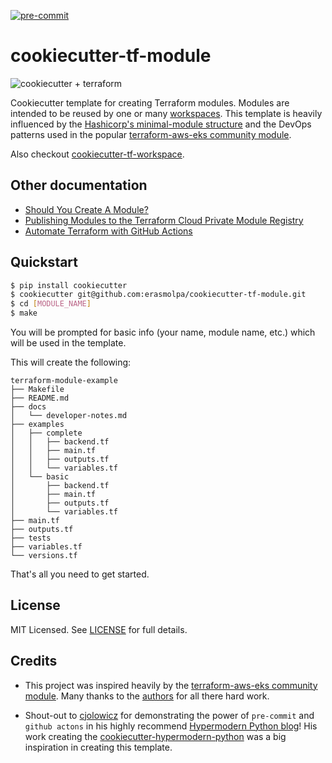 [![pre-commit](https://img.shields.io/badge/pre--commit-enabled-brightgreen?logo=pre-commit&logoColor=white)](https://github.com/pre-commit/pre-commit)

# cookiecutter-tf-module

![cookiecutter + terraform](https://app.lucidchart.com/publicSegments/view/cc4a32be-9ba9-4c64-863b-6646b2b6f10a/image.png)

Cookiecutter template for creating Terraform modules. Modules are intended to be reused by one or many [workspaces](https://www.terraform.io/docs/cloud/workspaces/index.html). This template is heavily influenced by the [Hashicorp's minimal-module structure](https://learn.hashicorp.com/tutorials/terraform/module?in=terraform/modules#what-are-modules-for) and the DevOps patterns used in the popular [terraform-aws-eks community module](https://github.com/terraform-aws-modules/terraform-aws-eks).

Also checkout [cookiecutter-tf-workspace](https://github.com/erasmolpa/cookiecutter-tf-workspace).

## Other documentation

- [Should You Create A Module?](https://www.terraform.io/docs/cloud/guides/recommended-practices/part3.2.html#3-create-your-first-module)
- [Publishing Modules to the Terraform Cloud Private Module Registry ](https://www.terraform.io/docs/cloud/registry/publish.html#publishing-a-new-module)
- [Automate Terraform with GitHub Actions](https://learn.hashicorp.com/tutorials/terraform/github-actions?in=terraform/automation)

## Quickstart

```bash
$ pip install cookiecutter
$ cookiecutter git@github.com:erasmolpa/cookiecutter-tf-module.git
$ cd [MODULE_NAME]
$ make
```

You will be prompted for basic info (your name, module name, etc.) which will be used in the template.

This will create the following:

```
terraform-module-example
├── Makefile
├── README.md
├── docs
│   └── developer-notes.md
├── examples
│   ├── complete
│   │   ├── backend.tf
│   │   ├── main.tf
│   │   ├── outputs.tf
│   │   └── variables.tf
│   └── basic
│       ├── backend.tf
│       ├── main.tf
│       ├── outputs.tf
│       └── variables.tf
├── main.tf
├── outputs.tf
├── tests
├── variables.tf
└── versions.tf
```

That's all you need to get started.

## License

MIT Licensed. See [LICENSE](https://github.com/erasmolpa/cookiecutter-tf-module/tree/master/LICENSE) for full details.

## Credits

- This project was inspired heavily by the [terraform-aws-eks community module](https://github.com/terraform-aws-modules/terraform-aws-eks). Many thanks to the [authors](https://github.com/terraform-aws-modules/terraform-aws-eks#authors) for all there hard work.

- Shout-out to [cjolowicz](https://github.com/cjolowicz) for demonstrating the power of `pre-commit` and `github actons` in his highly recommend [Hypermodern Python blog](https://cjolowicz.github.io/posts/hypermodern-python-01-setup/)! His work creating the [cookiecutter-hypermodern-python](https://github.com/cjolowicz/cookiecutter-hypermodern-python) was a big inspiration in creating this template.
